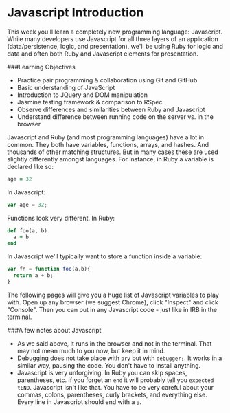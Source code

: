 # Javascript Introduction

This week you'll learn a completely new programming language: Javascript. While many developers use Javascript for all three layers of an application (data/persistence, logic, and presentation), we'll be using Ruby for logic and data and often both Ruby and Javascript elements for presentation.

###Learning Objectives
- Practice pair programming & collaboration using Git and GitHub
- Basic understanding of JavaScript
- Introduction to JQuery and DOM manipulation
- Jasmine testing framework & comparison to RSpec
- Observe differences and similarities between Ruby and Javascript
- Understand difference between running code on the server vs. in the browser

Javascript and Ruby (and most programming languages) have a lot in common. They both have variables, functions, arrays, and hashes. And thousands of other matching structures. But in many cases these are used slightly differently amongst languages. For instance, in Ruby a variable is declared like so:

```ruby
age = 32
```
In Javascript:
```javascript
var age = 32;
```
Functions look very different. In Ruby:
```ruby
def foo(a, b)
  a + b
end
```
In Javascript we'll typically want to store a function inside a variable:
```javascript
var fn = function foo(a,b){
  return a + b;
}
```

The following pages will give you a huge list of Javascript variables to play with. Open up any browser (we suggest Chrome), click "Inspect" and click "Console". Then you can put in any Javascript code - just like in IRB in the terminal.

###A few notes about Javascript
- As we said above, it runs in the browser and not in the terminal. That may not mean much to you now, but keep it in mind.
- Debugging does not take place with `pry` but with `debugger;`. It works in a similar way, pausing the code. You don't have to install anything.
- Javascript is very unforgiving. In Ruby you can skip spaces, parentheses, etc. If you forget an `end` it will probably tell you `expected tEND`. Javascript isn't like that. You have to be very careful about your commas, colons, parentheses, curly brackets, and everything else. Every line in Javascript should end with a `;`.


